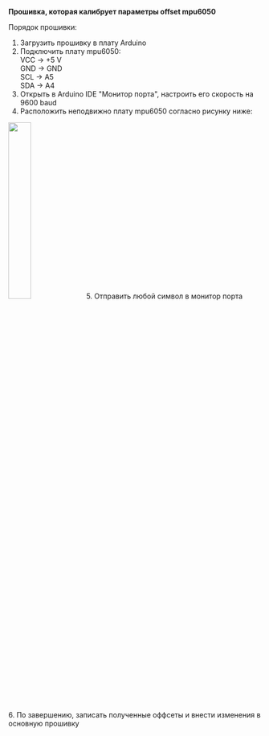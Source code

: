 <b>Прошивка, которая калибрует параметры offset mpu6050</b>

Порядок прошивки:
1. Загрузить прошивку в плату Arduino
2. Подключить плату mpu6050:<br/>
  VCC -> +5 V<br/>
  GND -> GND<br/>
  SCL -> A5<br/>
  SDA -> A4<br/>
3. Открыть в Arduino IDE "Монитор порта", настроить его скорость на 9600 baud
4. Расположить неподвижно плату mpu6050 согласно рисунку ниже:
<img src="https://user-images.githubusercontent.com/75369161/223317700-ac659890-69e0-4ddb-92f9-9d7a79e092b3.jpg" width=30% height=30%>
5. Отправить любой символ в монитор порта<br/>        
6. По завершению, записать полученные оффсеты и внести изменения в основную прошивку
